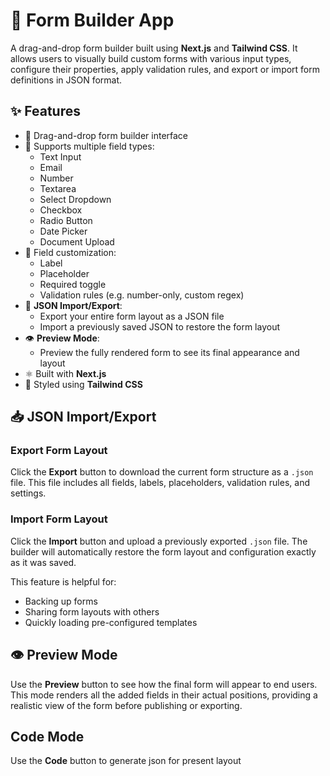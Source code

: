 # 🧱 Form Builder App

A drag-and-drop form builder built using **Next.js** and **Tailwind CSS**. It allows users to visually build custom forms with various input types, configure their properties, apply validation rules, and export or import form definitions in JSON format.

## ✨ Features

- 🔧 Drag-and-drop form builder interface
- 🧩 Supports multiple field types:
  - Text Input
  - Email
  - Number
  - Textarea
  - Select Dropdown
  - Checkbox
  - Radio Button
  - Date Picker
  - Document Upload
- 🎯 Field customization:
  - Label
  - Placeholder
  - Required toggle
  - Validation rules (e.g. number-only, custom regex)
- 🔄 **JSON Import/Export**:
  - Export your entire form layout as a JSON file
  - Import a previously saved JSON to restore the form layout
- 👁️ **Preview Mode**:
  - Preview the fully rendered form to see its final appearance and layout
- ⚛️ Built with **Next.js**
- 🎨 Styled using **Tailwind CSS**

## 📥 JSON Import/Export

### Export Form Layout

Click the **Export** button to download the current form structure as a `.json` file. This file includes all fields, labels, placeholders, validation rules, and settings.

### Import Form Layout

Click the **Import** button and upload a previously exported `.json` file. The builder will automatically restore the form layout and configuration exactly as it was saved.

This feature is helpful for:
- Backing up forms
- Sharing form layouts with others
- Quickly loading pre-configured templates

## 👁️ Preview Mode

Use the **Preview** button to see how the final form will appear to end users. This mode renders all the added fields in their actual positions, providing a realistic view of the form before publishing or exporting.

## Code Mode

Use the **Code** button to generate json for present layout

